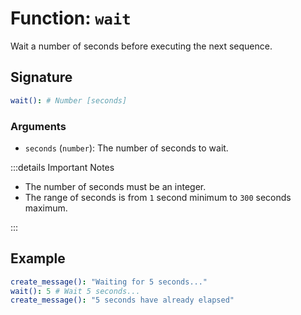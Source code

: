 # Function: `wait`

Wait a number of seconds before executing the next sequence.

## Signature

```yml
wait(): # Number [seconds]
```

### Arguments

- `seconds` (`number`): The number of seconds to wait.

:::details Important Notes

- The number of seconds must be an integer.
- The range of seconds is from `1` second minimum to `300` seconds maximum.

:::

## Example

```yml
create_message(): "Waiting for 5 seconds..."
wait(): 5 # Wait 5 seconds...
create_message(): "5 seconds have already elapsed"
```
